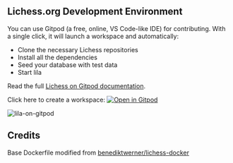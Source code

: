 ## Lichess.org Development Environment

You can use Gitpod (a free, online, VS Code-like IDE) for contributing. With a single click, it will launch a workspace and automatically:

- Clone the necessary Lichess repositories
- Install all the dependencies
- Seed your database with test data
- Start lila

Read the full [Lichess on Gitpod documentation](https://lichess-org.github.io/lila-gitpod/).

Click here to create a workspace: [![Open in Gitpod](https://gitpod.io/button/open-in-gitpod.svg)](https://gitpod.io/#https://github.com/lichess-org/lila-gitpod)

![lila-on-gitpod](https://user-images.githubusercontent.com/271432/183785811-dc00e385-f13f-4226-9654-93b6465c75cb.png)

## Credits

Base Dockerfile modified from [benediktwerner/lichess-docker](https://github.com/benediktwerner/lichess-docker)
